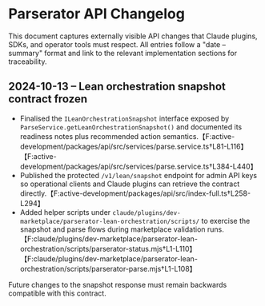 # Parserator API Changelog

This document captures externally visible API changes that Claude plugins, SDKs, and operator tools
must respect. All entries follow a "date – summary" format and link to the relevant implementation
sections for traceability.

## 2024-10-13 – Lean orchestration snapshot contract frozen
- Finalised the `ILeanOrchestrationSnapshot` interface exposed by `ParseService.getLeanOrchestrationSnapshot()`
  and documented its readiness notes plus recommended action semantics.【F:active-development/packages/api/src/services/parse.service.ts†L81-L116】【F:active-development/packages/api/src/services/parse.service.ts†L384-L440】
- Published the protected `/v1/lean/snapshot` endpoint for admin API keys so operational clients and
  Claude plugins can retrieve the contract directly.【F:active-development/packages/api/src/index-full.ts†L258-L294】
- Added helper scripts under `claude/plugins/dev-marketplace/parserator-lean-orchestration/scripts/`
  to exercise the snapshot and parse flows during marketplace validation runs.【F:claude/plugins/dev-marketplace/parserator-lean-orchestration/scripts/parserator-status.mjs†L1-L110】【F:claude/plugins/dev-marketplace/parserator-lean-orchestration/scripts/parserator-parse.mjs†L1-L108】

Future changes to the snapshot response must remain backwards compatible with this contract.
